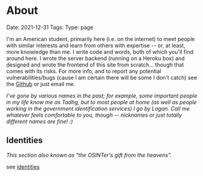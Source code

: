# About
Date: 2021-12-31
Tags: 
Type: page

I'm an American student, primarily here (i.e. on the internet) to meet people with similar interests and learn from others with expertise -- or, at least, more knowledge than me. I write code and words, both of which you'll find around here. I wrote the server backend (running on a Heroku box) and designed and wrote the frontend of this site from scratch... though that comes with its risks. For more info, and to report any potential vulnerabilities/bugs (cause I am certain there will be some I don't catch) see the [Github](https://github.com/lgngrvs/logangraves.com) or just email me. 

<i>I've gone by various names in the past; for example, some important people in my life know me as Tadhg, but to most people at home (as well as people working in the government identification services) I go by Logan. Call me whatever feels comfortable to you, though -- nicknames or just totally different names are fine! :)</i>

## Identities
<i> This section also known as "the OSINTer's gift from the heavens".</i>

see [identities](identities)